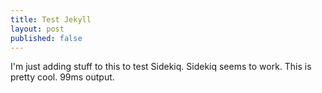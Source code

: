 ```yaml
---
title: Test Jekyll
layout: post
published: false
---
```

I'm just adding stuff to this to test Sidekiq. Sidekiq seems to work. This is pretty cool. 99ms output.